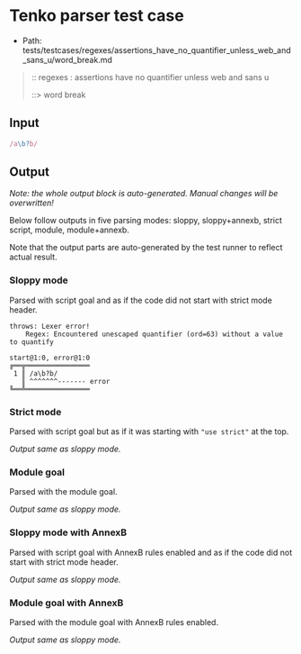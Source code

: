 # Tenko parser test case

- Path: tests/testcases/regexes/assertions_have_no_quantifier_unless_web_and_sans_u/word_break.md

> :: regexes : assertions have no quantifier unless web and sans u
>
> ::> word break

## Input


`````js
/a\b?b/
`````

## Output

_Note: the whole output block is auto-generated. Manual changes will be overwritten!_

Below follow outputs in five parsing modes: sloppy, sloppy+annexb, strict script, module, module+annexb.

Note that the output parts are auto-generated by the test runner to reflect actual result.

### Sloppy mode

Parsed with script goal and as if the code did not start with strict mode header.

`````
throws: Lexer error!
    Regex: Encountered unescaped quantifier (ord=63) without a value to quantify

start@1:0, error@1:0
╔══╦════════════════
 1 ║ /a\b?b/
   ║ ^^^^^^^------- error
╚══╩════════════════

`````

### Strict mode

Parsed with script goal but as if it was starting with `"use strict"` at the top.

_Output same as sloppy mode._

### Module goal

Parsed with the module goal.

_Output same as sloppy mode._

### Sloppy mode with AnnexB

Parsed with script goal with AnnexB rules enabled and as if the code did not start with strict mode header.

_Output same as sloppy mode._

### Module goal with AnnexB

Parsed with the module goal with AnnexB rules enabled.

_Output same as sloppy mode._
